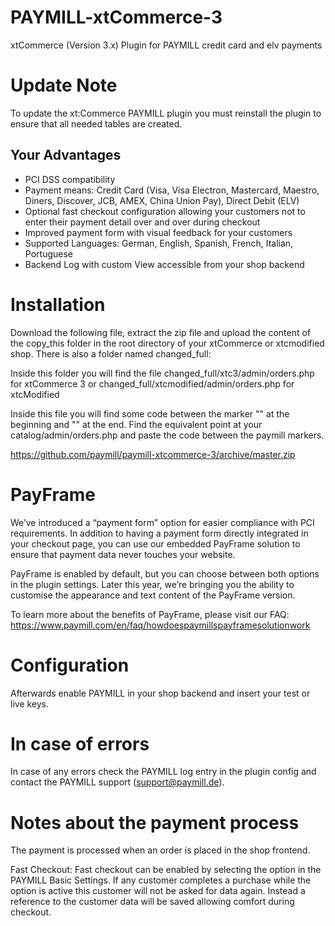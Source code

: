 PAYMILL-xtCommerce-3
====================

xtCommerce (Version 3.x) Plugin for PAYMILL credit card and elv payments

# Update Note

To update the xt:Commerce PAYMILL plugin you must reinstall the plugin to ensure 
that all needed tables are created.

## Your Advantages
* PCI DSS compatibility
* Payment means: Credit Card (Visa, Visa Electron, Mastercard, Maestro, Diners, Discover, JCB, AMEX, China Union Pay), Direct Debit (ELV)
* Optional fast checkout configuration allowing your customers not to enter their payment detail over and over during checkout
* Improved payment form with visual feedback for your customers
* Supported Languages: German, English, Spanish, French, Italian, Portuguese
* Backend Log with custom View accessible from your shop backend

# Installation

Download the following file, extract the zip file and upload the content of the copy_this folder in the root directory of your xtCommerce or xtcmodified shop.
There is also a folder named changed_full:

Inside this folder you will find the file changed_full/xtc3/admin/orders.php for xtCommerce 3 
or changed_full/xtcmodified/admin/orders.php for xtcModified

Inside this file you will find some code between the marker "<!-- Paymill begin -->" at the beginning and "<!-- Paymill end -->"
at the end. Find the equivalent point at your catalog/admin/orders.php and paste the code between the paymill markers.

https://github.com/paymill/paymill-xtcommerce-3/archive/master.zip

# PayFrame 
 
We’ve introduced a “payment form” option for easier compliance with PCI 
requirements. 
In addition to having a payment form directly integrated in your checkout page, you 
can use our embedded PayFrame solution to ensure that payment data never 
touches your website. 
 
PayFrame is enabled by default, but you can choose between both options in the 
plugin settings. Later this year, we’re bringing you the ability to customise the 
appearance and text content of the PayFrame version. 
 
To learn more about the benefits of PayFrame, please visit our FAQ: 
https://www.paymill.com/en/faq/how­does­paymills­payframe­solution­work 

# Configuration

Afterwards enable PAYMILL in your shop backend and insert your test or live keys.

# In case of errors

In case of any errors check the PAYMILL log entry in the plugin config and 
contact the PAYMILL support (support@paymill.de).

# Notes about the payment process

The payment is processed when an order is placed in the shop frontend.

Fast Checkout: Fast checkout can be enabled by selecting the option in the PAYMILL Basic Settings. If any customer completes a purchase while the option is active this customer will not be asked for data again. Instead a reference to the customer data will be saved allowing comfort during checkout.
